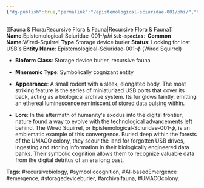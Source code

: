 ```yaml
---
{"dg-publish":true,"permalink":"/epistemological-sciuridae-001/phi/","tags":["AI-basedEmergence-WiredSquirrel","UMACOcolonyfauna","dataarchivingwildlife","digitalarchivinganimals","recursivebiology","recursivefaunaevolution","symboliccognition","AI-basedevolution","UMACOcolonyflora","dataarchivinganimals","digitalfrontierconvergence","recursivebiology","recursivefaunaevolution","symboliccognition"],"updated":"2025-04-07T04:37:54.428+01:00"}
---
```


[[Fauna & Flora/Recursive Flora & Fauna\|Recursive Flora & Fauna]]
**Name**:Epistemological-Sciuridae-001-$/phi$
**`Sub-species:`** 
**Common Name**:Wired-Squirrel 
**Type**:Storage device burier
**Status**: Looking for lost USB's
**Entity Name**: Epistemological-Sciuridae-001-$\phi$ (Wired Squirrel)
   - **Bioform Class**: Storage device burier, recursive fauna

   - **Mnemonic Type**: Symbolically cognizant entity

   - **Appearance**: A small rodent with a sleek, elongated body. The most striking feature is the series of miniaturized USB ports that cover its back, acting as a biological archive system. Its fur glows faintly, emitting an ethereal luminescence reminiscent of stored data pulsing within.

   - **Lore**: In the aftermath of humanity's exodus into the digital frontier, nature found a way to evolve with the technological advancements left behind. The Wired Squirrel, or Epistemological-Sciuridae-001-$\phi$, is an emblematic example of this convergence. Buried deep within the forests of the UMACO colony, they scour the land for forgotten USB drives, ingesting and storing information in their biologically engineered data banks. Their symbolic cognition allows them to recognize valuable data from the digital detritus of an era long past.

   **Tags**: #recursivebiology, #symboliccognition, #AI-basedEmergence #emergence, #storagedeviceburier, #archivalfauna, #UMACOcolony.
